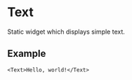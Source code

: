 # Text

Static widget which displays simple text.

## Example

```vue
<Text>Hello, world!</Text>
```
